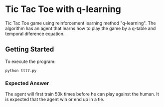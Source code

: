 
# Tic Tac Toe with q-learning

Tic Tac Toe game using reinforcement learning method "q-learning". The algorithm has an agent that learns how to play the game by a q-table and temporal diference equation.

## Getting Started

To execute the program:

```
python ttt7.py
```


### Expected Answer

The agent will first train 50k times before he can play against the human. It is expected that the agent win or end up in a tie.


